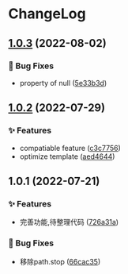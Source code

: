 # ChangeLog 

## [1.0.3](https://github.com/Maxpsc/babel-plugin-lazy-load/compare/v1.0.2...v1.0.3) (2022-08-02)


### 🐛 Bug Fixes

* property of null ([5e33b3d](https://github.com/Maxpsc/babel-plugin-lazy-load/commit/5e33b3d7abded8a25a6d07bf8f6da8dab1d236fd))



 

## [1.0.2](https://github.com/Maxpsc/babel-plugin-lazy-load/compare/v1.0.1...v1.0.2) (2022-07-29)


### ✨ Features

* compatiable feature ([c3c7756](https://github.com/Maxpsc/babel-plugin-lazy-load/commit/c3c775663296f1830c9c25fc485cfae99d00958c))
* optimize template ([aed4644](https://github.com/Maxpsc/babel-plugin-lazy-load/commit/aed4644d556037da19ae2ebefc9e7ca8c4c469a1))



 

## 1.0.1 (2022-07-21)


### ✨ Features

* 完善功能,待整理代码 ([726a31a](https://github.com/Maxpsc/babel-plugin-lazy-load/commit/726a31ae10bc2a5c956e33a37e495a37897bc866))


### 🐛 Bug Fixes

* 移除path.stop ([66cac35](https://github.com/Maxpsc/babel-plugin-lazy-load/commit/66cac352117274bd244dd07b3dcea8234e7360fd))